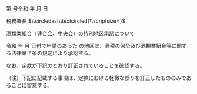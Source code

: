 第 号令和 年 月 日

税務署長 $\\circledast\\textcircled{\\scriptsize=}$

酒類業組合（連合会、中央会）の特別地区承認について

令和 年 月 日付で申請のあった の地区は、酒税の保全及び酒類業組合等に関する法律第７条の規定により承認する。

なお、定款が下記のとおり訂正されていることを確認する。

（注）下記に記載する事項は、定款における軽微な誤りを訂正したもののみであることに留意する。